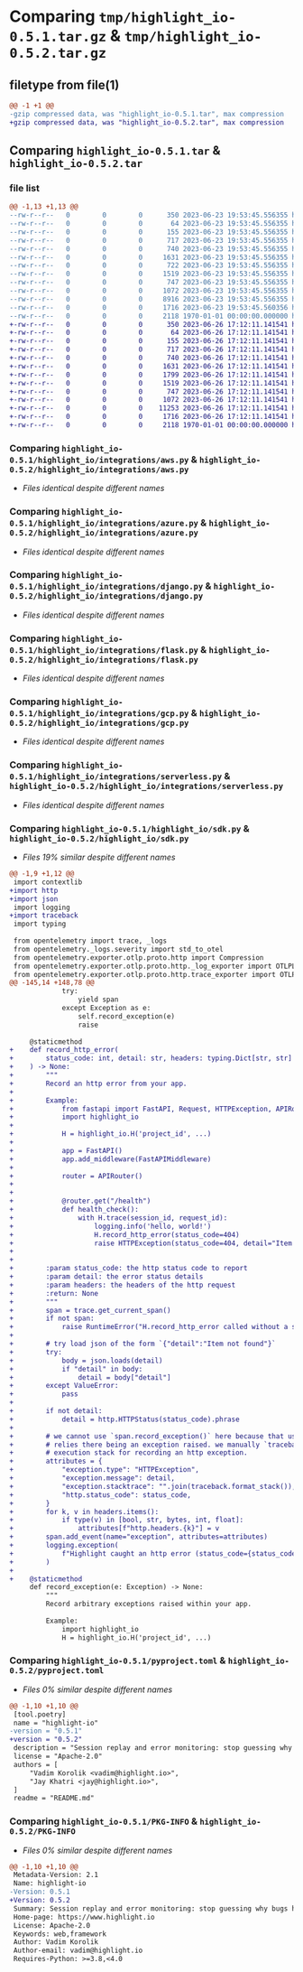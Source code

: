 # Comparing `tmp/highlight_io-0.5.1.tar.gz` & `tmp/highlight_io-0.5.2.tar.gz`

## filetype from file(1)

```diff
@@ -1 +1 @@
-gzip compressed data, was "highlight_io-0.5.1.tar", max compression
+gzip compressed data, was "highlight_io-0.5.2.tar", max compression
```

## Comparing `highlight_io-0.5.1.tar` & `highlight_io-0.5.2.tar`

### file list

```diff
@@ -1,13 +1,13 @@
--rw-r--r--   0        0        0      350 2023-06-23 19:53:45.556355 highlight_io-0.5.1/README.md
--rw-r--r--   0        0        0       64 2023-06-23 19:53:45.556355 highlight_io-0.5.1/highlight_io/__init__.py
--rw-r--r--   0        0        0      155 2023-06-23 19:53:45.556355 highlight_io-0.5.1/highlight_io/integrations/__init__.py
--rw-r--r--   0        0        0      717 2023-06-23 19:53:45.556355 highlight_io-0.5.1/highlight_io/integrations/aws.py
--rw-r--r--   0        0        0      740 2023-06-23 19:53:45.556355 highlight_io-0.5.1/highlight_io/integrations/azure.py
--rw-r--r--   0        0        0     1631 2023-06-23 19:53:45.556355 highlight_io-0.5.1/highlight_io/integrations/django.py
--rw-r--r--   0        0        0      722 2023-06-23 19:53:45.556355 highlight_io-0.5.1/highlight_io/integrations/fastapi.py
--rw-r--r--   0        0        0     1519 2023-06-23 19:53:45.556355 highlight_io-0.5.1/highlight_io/integrations/flask.py
--rw-r--r--   0        0        0      747 2023-06-23 19:53:45.556355 highlight_io-0.5.1/highlight_io/integrations/gcp.py
--rw-r--r--   0        0        0     1072 2023-06-23 19:53:45.556355 highlight_io-0.5.1/highlight_io/integrations/serverless.py
--rw-r--r--   0        0        0     8916 2023-06-23 19:53:45.556355 highlight_io-0.5.1/highlight_io/sdk.py
--rw-r--r--   0        0        0     1716 2023-06-23 19:53:45.560356 highlight_io-0.5.1/pyproject.toml
--rw-r--r--   0        0        0     2118 1970-01-01 00:00:00.000000 highlight_io-0.5.1/PKG-INFO
+-rw-r--r--   0        0        0      350 2023-06-26 17:12:11.141541 highlight_io-0.5.2/README.md
+-rw-r--r--   0        0        0       64 2023-06-26 17:12:11.141541 highlight_io-0.5.2/highlight_io/__init__.py
+-rw-r--r--   0        0        0      155 2023-06-26 17:12:11.141541 highlight_io-0.5.2/highlight_io/integrations/__init__.py
+-rw-r--r--   0        0        0      717 2023-06-26 17:12:11.141541 highlight_io-0.5.2/highlight_io/integrations/aws.py
+-rw-r--r--   0        0        0      740 2023-06-26 17:12:11.141541 highlight_io-0.5.2/highlight_io/integrations/azure.py
+-rw-r--r--   0        0        0     1631 2023-06-26 17:12:11.141541 highlight_io-0.5.2/highlight_io/integrations/django.py
+-rw-r--r--   0        0        0     1799 2023-06-26 17:12:11.141541 highlight_io-0.5.2/highlight_io/integrations/fastapi.py
+-rw-r--r--   0        0        0     1519 2023-06-26 17:12:11.141541 highlight_io-0.5.2/highlight_io/integrations/flask.py
+-rw-r--r--   0        0        0      747 2023-06-26 17:12:11.141541 highlight_io-0.5.2/highlight_io/integrations/gcp.py
+-rw-r--r--   0        0        0     1072 2023-06-26 17:12:11.141541 highlight_io-0.5.2/highlight_io/integrations/serverless.py
+-rw-r--r--   0        0        0    11253 2023-06-26 17:12:11.141541 highlight_io-0.5.2/highlight_io/sdk.py
+-rw-r--r--   0        0        0     1716 2023-06-26 17:12:11.141541 highlight_io-0.5.2/pyproject.toml
+-rw-r--r--   0        0        0     2118 1970-01-01 00:00:00.000000 highlight_io-0.5.2/PKG-INFO
```

### Comparing `highlight_io-0.5.1/highlight_io/integrations/aws.py` & `highlight_io-0.5.2/highlight_io/integrations/aws.py`

 * *Files identical despite different names*

### Comparing `highlight_io-0.5.1/highlight_io/integrations/azure.py` & `highlight_io-0.5.2/highlight_io/integrations/azure.py`

 * *Files identical despite different names*

### Comparing `highlight_io-0.5.1/highlight_io/integrations/django.py` & `highlight_io-0.5.2/highlight_io/integrations/django.py`

 * *Files identical despite different names*

### Comparing `highlight_io-0.5.1/highlight_io/integrations/flask.py` & `highlight_io-0.5.2/highlight_io/integrations/flask.py`

 * *Files identical despite different names*

### Comparing `highlight_io-0.5.1/highlight_io/integrations/gcp.py` & `highlight_io-0.5.2/highlight_io/integrations/gcp.py`

 * *Files identical despite different names*

### Comparing `highlight_io-0.5.1/highlight_io/integrations/serverless.py` & `highlight_io-0.5.2/highlight_io/integrations/serverless.py`

 * *Files identical despite different names*

### Comparing `highlight_io-0.5.1/highlight_io/sdk.py` & `highlight_io-0.5.2/highlight_io/sdk.py`

 * *Files 19% similar despite different names*

```diff
@@ -1,9 +1,12 @@
 import contextlib
+import http
+import json
 import logging
+import traceback
 import typing
 
 from opentelemetry import trace, _logs
 from opentelemetry._logs.severity import std_to_otel
 from opentelemetry.exporter.otlp.proto.http import Compression
 from opentelemetry.exporter.otlp.proto.http._log_exporter import OTLPLogExporter
 from opentelemetry.exporter.otlp.proto.http.trace_exporter import OTLPSpanExporter
@@ -145,14 +148,78 @@
             try:
                 yield span
             except Exception as e:
                 self.record_exception(e)
                 raise
 
     @staticmethod
+    def record_http_error(
+        status_code: int, detail: str, headers: typing.Dict[str, str]
+    ) -> None:
+        """
+        Record an http error from your app.
+
+        Example:
+            from fastapi import FastAPI, Request, HTTPException, APIRouter
+            import highlight_io
+
+            H = highlight_io.H('project_id', ...)
+
+            app = FastAPI()
+            app.add_middleware(FastAPIMiddleware)
+
+            router = APIRouter()
+
+
+            @router.get("/health")
+            def health_check():
+                with H.trace(session_id, request_id):
+                    logging.info('hello, world!')
+                    H.record_http_error(status_code=404)
+                    raise HTTPException(status_code=404, detail="Item not found")
+
+
+        :param status_code: the http status code to report
+        :param detail: the error status details
+        :param headers: the headers of the http request
+        :return: None
+        """
+        span = trace.get_current_span()
+        if not span:
+            raise RuntimeError("H.record_http_error called without a span context")
+
+        # try load json of the form `{"detail":"Item not found"}`
+        try:
+            body = json.loads(detail)
+            if "detail" in body:
+                detail = body["detail"]
+        except ValueError:
+            pass
+
+        if not detail:
+            detail = http.HTTPStatus(status_code).phrase
+
+        # we cannot use `span.record_exception()` here because that uses `traceback.format_exc()` which
+        # relies there being an exception raised. we manually `traceback.format_stack()` to get the current
+        # execution stack for recording an http exception.
+        attributes = {
+            "exception.type": "HTTPException",
+            "exception.message": detail,
+            "exception.stacktrace": "".join(traceback.format_stack()),
+            "http.status_code": status_code,
+        }
+        for k, v in headers.items():
+            if type(v) in [bool, str, bytes, int, float]:
+                attributes[f"http.headers.{k}"] = v
+        span.add_event(name="exception", attributes=attributes)
+        logging.exception(
+            f"Highlight caught an http error (status_code={status_code}, detail={detail})"
+        )
+
+    @staticmethod
     def record_exception(e: Exception) -> None:
         """
         Record arbitrary exceptions raised within your app.
 
         Example:
             import highlight_io
             H = highlight_io.H('project_id', ...)
```

### Comparing `highlight_io-0.5.1/pyproject.toml` & `highlight_io-0.5.2/pyproject.toml`

 * *Files 0% similar despite different names*

```diff
@@ -1,10 +1,10 @@
 [tool.poetry]
 name = "highlight-io"
-version = "0.5.1"
+version = "0.5.2"
 description = "Session replay and error monitoring: stop guessing why bugs happen!"
 license = "Apache-2.0"
 authors = [
     "Vadim Korolik <vadim@highlight.io>",
     "Jay Khatri <jay@highlight.io>",
 ]
 readme = "README.md"
```

### Comparing `highlight_io-0.5.1/PKG-INFO` & `highlight_io-0.5.2/PKG-INFO`

 * *Files 0% similar despite different names*

```diff
@@ -1,10 +1,10 @@
 Metadata-Version: 2.1
 Name: highlight-io
-Version: 0.5.1
+Version: 0.5.2
 Summary: Session replay and error monitoring: stop guessing why bugs happen!
 Home-page: https://www.highlight.io
 License: Apache-2.0
 Keywords: web,framework
 Author: Vadim Korolik
 Author-email: vadim@highlight.io
 Requires-Python: >=3.8,<4.0
```

